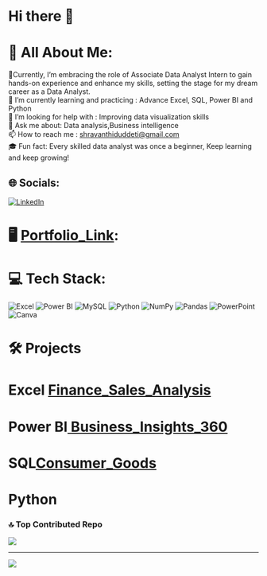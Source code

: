 # Hi there 👋

# 💫 All About Me:

🔭Currently, I’m embracing the role of Associate Data Analyst Intern to gain hands-on experience and enhance my skills, setting the stage for my dream career as a Data Analyst.<br>
🌱 I’m currently learning and practicing : Advance Excel, SQL, Power BI and Python<br>
🤔 I’m looking for help with : Improving data visualization skills<br>
💬 Ask me about: Data analysis,Business intelligence<br>
📫 How to reach me : shravanthiduddeti@gmail.com<br>
🎓 Fun fact: Every skilled data analyst was once a beginner, Keep learning and keep growing!


## 🌐 Socials:
 [![LinkedIn](https://img.shields.io/badge/LinkedIn-%230077B5.svg?style=for-the-badge&logo=linkedin&logoColor=white)](https://www.linkedin.com/in/sravanthi-duddeti/)

# 🖥️ [Portfolio_Link](https://codebasics.io/portfolio/Sravanthi-Duddeti):


# 💻 Tech Stack:
![Excel](https://img.shields.io/badge/Microsoft%20Excel-217346?style=for-the-badge&logo=microsoft-excel&logoColor=white)
![Power BI](https://img.shields.io/badge/Power%20BI-F2C811?style=for-the-badge&logo=powerbi&logoColor=black)
![MySQL](https://img.shields.io/badge/MySQL-4479A1?style=for-the-badge&logo=mysql&logoColor=white)
![Python](https://img.shields.io/badge/Python-3670A0?style=for-the-badge&logo=python&logoColor=ffdd54)
![NumPy](https://img.shields.io/badge/NumPy-013243?style=for-the-badge&logo=numpy&logoColor=white)
![Pandas](https://img.shields.io/badge/Pandas-150458?style=for-the-badge&logo=pandas&logoColor=white)
![PowerPoint](https://img.shields.io/badge/Microsoft%20PowerPoint-B7472A?style=for-the-badge&logo=microsoft-powerpoint&logoColor=white)
![Canva](https://img.shields.io/badge/Canva-00C4CC?style=for-the-badge&logo=canva&logoColor=white)

# 🛠️ Projects
# Excel [Finance_Sales_Analysis](https://github.com/Sravanthi-Duddeti/Sales-Finance-Analytics)<br>
# Power BI[ Business_Insights_360](https://github.com/Sravanthi-Duddeti/Business_Insights_360)<br>
# SQL[Consumer_Goods](https://github.com/Sravanthi-Duddeti/AD-HOC-INSIGHTS-ON-CONSUMER-GOODS)<BR>
# Python


### 🔝 Top Contributed Repo
![](https://github-contributor-stats.vercel.app/api?username=Sravanthi-Duddeti&limit=5&theme=dark&combine_all_yearly_contributions=true)

---
[![](https://visitcount.itsvg.in/api?id=Sravanthi-Duddeti&icon=0&color=0)](https://visitcount.itsvg.in)

<!-- Proudly created with GPRM ( https://gprm.itsvg.in ) -->
